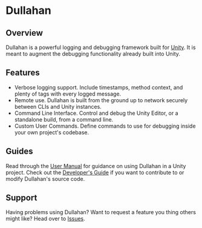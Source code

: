 # Dullahan
## Overview
Dullahan is a powerful logging and debugging framework built for [Unity](https://unity3d.com/). It is meant to augment the debugging functionality already built into Unity.
## Features
* Verbose logging support. Include timestamps, method context, and plenty of tags with every logged message.
* Remote use. Dullahan is built from the ground up to network securely between CLIs and Unity instances.
* Command Line Interface. Control and debug the Unity Editor, or a standalone build, from a command line.
* Custom User Commands. Define commands to use for debugging inside your own project's codebase.

## Guides
Read through the [User Manual](https://github.com/Streus/Dullahan/wiki/User-Manual) for guidance on using Dullahan in a Unity project.
Check out the [Developer's Guide](https://github.com/Streus/Dullahan/wiki/Developer's-Guide) if you want to contribute to or modify Dullahan's source code.

## Support
Having problems using Dullahan? Want to request a feature you thing others might like? Head over to [Issues](https://github.com/Streus/Dullahan/issues).
